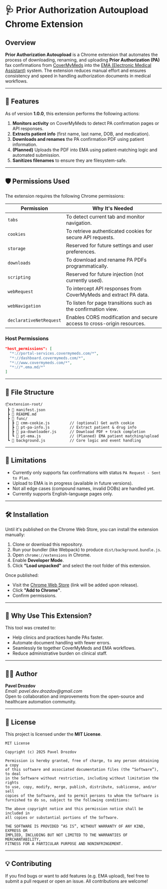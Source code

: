
# 🩺 Prior Authorization Autoupload Chrome Extension

## Overview

**Prior Authorization Autoupload** is a Chrome extension that automates the process of downloading, renaming, and uploading **Prior Authorization (PA)** fax confirmations from [CoverMyMeds](https://www.covermymeds.com) into the [EMA (Electronic Medical Assistant)](https://www.modmed.com/ema/) system. The extension reduces manual effort and ensures consistency and speed in handling authorization documents in medical workflows.

---

## 🚀 Features

As of version **1.0.0**, this extension performs the following actions:

1. **Monitors activity** on CoverMyMeds to detect PA confirmation pages or API responses.
2. **Extracts patient info** (first name, last name, DOB, and medication).
3. **Downloads and renames** the PA confirmation PDF using patient information.
4. **(Planned)** Uploads the PDF into EMA using patient-matching logic and automated submission.
5. **Sanitizes filenames** to ensure they are filesystem-safe.

---

## 🛡️ Permissions Used

The extension requires the following Chrome permissions:

| Permission             | Why It's Needed                                                                 |
|------------------------|---------------------------------------------------------------------------------|
| `tabs`                 | To detect current tab and monitor navigation.                                  |
| `cookies`              | To retrieve authenticated cookies for secure API requests.                     |
| `storage`              | Reserved for future settings and user preferences.                             |
| `downloads`            | To download and rename PA PDFs programmatically.                               |
| `scripting`            | Reserved for future injection (not currently used).                            |
| `webRequest`           | To intercept API responses from CoverMyMeds and extract PA data.               |
| `webNavigation`        | To listen for page transitions such as the confirmation view.                  |
| `declarativeNetRequest`| Enables CORS modification and secure access to cross-origin resources.         |

### Host Permissions

```json
"host_permissions": [
  "*://portal-services.covermymeds.com/*",
  "*://dashboard.covermymeds.com/*",
  "*://www.covermymeds.com/*",
  "*://*.ema.md/*"
]
```

---

## 📁 File Structure

```
📦extension-root/
 ┣ 📜 manifest.json
 ┣ 📜 README.md
 ┣ 📁 func/
 ┃ ┣ 📜 cmm-cookie.js         // (optional) Get auth cookie
 ┃ ┣ 📜 pt-pa-info.js         // Extract patient & drug info
 ┃ ┣ 📜 pa-downloader.js      // Download PDF + track completion
 ┃ ┗ 📜 pt-ema.js             // (Planned) EMA patient matching/upload
 ┗ 📜 background.js           // Core logic and event handling
```

---

## 📌 Limitations

- Currently only supports fax confirmations with status `PA Request - Sent to Plan`.
- Upload to EMA is in progress (available in future versions).
- Not all edge cases (compound names, invalid DOBs) are handled yet.
- Currently supports English-language pages only.

---

## 🛠️ Installation

Until it's published on the Chrome Web Store, you can install the extension manually:

1. Clone or download this repository.
2. Run your bundler (like Webpack) to produce `dist/background.bundle.js`.
3. Open `chrome://extensions` in Chrome.
4. Enable **Developer Mode**.
5. Click **"Load unpacked"** and select the root folder of this extension.

Once published:

- Visit the [Chrome Web Store](https://chrome.google.com/webstore) (link will be added upon release).
- Click **"Add to Chrome"**.
- Confirm permissions.

---

## 🧠 Why Use This Extension?

This tool was created to:
- Help clinics and practices handle PAs faster.
- Automate document handling with fewer errors.
- Seamlessly tie together CoverMyMeds and EMA workflows.
- Reduce administrative burden on clinical staff.

---

## 👨‍⚕️ Author

**Pavel Drozdov**  
_Email: pavel.dev.drozdov@gmail.com_  
Open to collaboration and improvements from the open-source and healthcare automation community.

---

## 📃 License

This project is licensed under the **MIT License**.

```
MIT License

Copyright (c) 2025 Pavel Drozdov

Permission is hereby granted, free of charge, to any person obtaining a copy
of this software and associated documentation files (the “Software”), to deal
in the Software without restriction, including without limitation the rights
to use, copy, modify, merge, publish, distribute, sublicense, and/or sell
copies of the Software, and to permit persons to whom the Software is
furnished to do so, subject to the following conditions:

The above copyright notice and this permission notice shall be included in
all copies or substantial portions of the Software.

THE SOFTWARE IS PROVIDED “AS IS”, WITHOUT WARRANTY OF ANY KIND, EXPRESS OR
IMPLIED, INCLUDING BUT NOT LIMITED TO THE WARRANTIES OF MERCHANTABILITY,
FITNESS FOR A PARTICULAR PURPOSE AND NONINFRINGEMENT.
```

---

## 💡 Contributing

If you find bugs or want to add features (e.g. EMA upload), feel free to submit a pull request or open an issue. All contributions are welcome!

